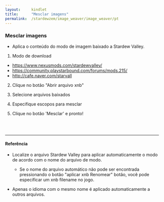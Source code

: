 ```yaml
---
layout:     kindlet
title:      "Mesclar imagens"
permalink:  /stardewzem/image_weaver/image_weaver/pt
---
```


### **Mesclar imagens**

* Aplica o conteúdo do modo de imagem baixado a Stardew Valley.

1. Modo de download
  * https://www.nexusmods.com/stardewvalley/
  * https://community.playstarbound.com/forums/mods.215/
  * http://cafe.naver.com/starvall

2. Clique no botão "Abrir arquivo xnb"

3. Selecione arquivos baixados

4. Especifique escopos para mesclar

5. Clique no botão 'Mesclar' e pronto!

<br/>
<br/>

---
#### **Referência**

* Localize o arquivo Stardew Valley para aplicar automaticamente o modo de acordo com o nome do arquivo de modo.
  * Se o nome do arquivo automático não pode ser encontrada pressionando o botão "aplicar xnb Renomear" botão, você pode especificar um xnb filename no jogo. 

* Apenas o idioma com o mesmo nome é aplicado automaticamente a outros arquivos.

<br/>
<br/>
